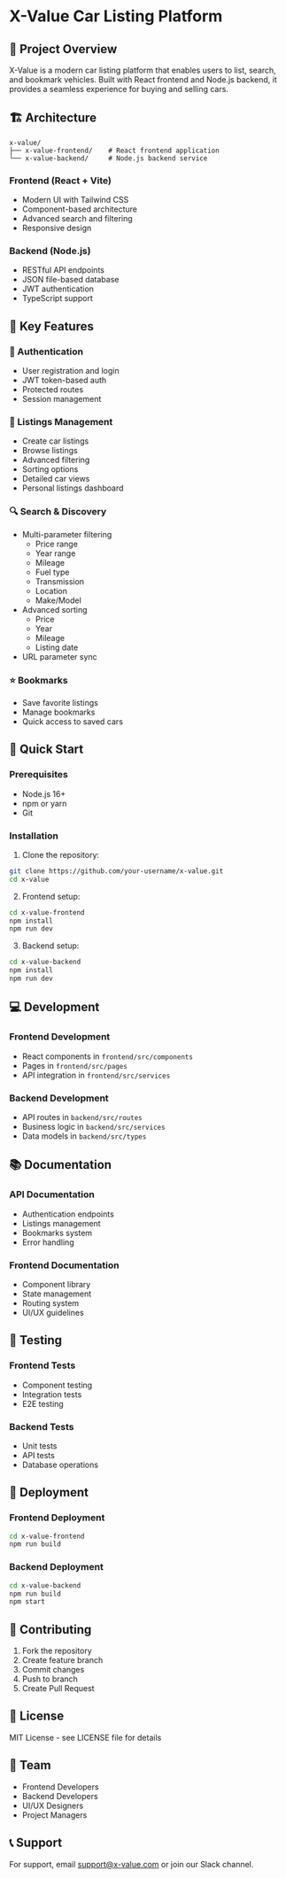 # X-Value Car Listing Platform

## 🚗 Project Overview
X-Value is a modern car listing platform that enables users to list, search, and bookmark vehicles. Built with React frontend and Node.js backend, it provides a seamless experience for buying and selling cars.

## 🏗 Architecture

```
x-value/
├── x-value-frontend/    # React frontend application
└── x-value-backend/     # Node.js backend service
```

### Frontend (React + Vite)
- Modern UI with Tailwind CSS
- Component-based architecture
- Advanced search and filtering
- Responsive design

### Backend (Node.js)
- RESTful API endpoints
- JSON file-based database
- JWT authentication
- TypeScript support

## 🎯 Key Features

### 🔑 Authentication
- User registration and login
- JWT token-based auth
- Protected routes
- Session management

### 📝 Listings Management
- Create car listings
- Browse listings
- Advanced filtering
- Sorting options
- Detailed car views
- Personal listings dashboard

### 🔍 Search & Discovery
- Multi-parameter filtering
  - Price range
  - Year range
  - Mileage
  - Fuel type
  - Transmission
  - Location
  - Make/Model
- Advanced sorting
  - Price
  - Year
  - Mileage
  - Listing date
- URL parameter sync

### ⭐ Bookmarks
- Save favorite listings
- Manage bookmarks
- Quick access to saved cars

## 🚀 Quick Start

### Prerequisites
- Node.js 16+
- npm or yarn
- Git

### Installation

1. Clone the repository:
```bash
git clone https://github.com/your-username/x-value.git
cd x-value
```

2. Frontend setup:
```bash
cd x-value-frontend
npm install
npm run dev
```

3. Backend setup:
```bash
cd x-value-backend
npm install
npm run dev
```

## 💻 Development

### Frontend Development
- React components in `frontend/src/components`
- Pages in `frontend/src/pages`
- API integration in `frontend/src/services`

### Backend Development
- API routes in `backend/src/routes`
- Business logic in `backend/src/services`
- Data models in `backend/src/types`

## 📚 Documentation

### API Documentation
- Authentication endpoints
- Listings management
- Bookmarks system
- Error handling

### Frontend Documentation
- Component library
- State management
- Routing system
- UI/UX guidelines

## 🧪 Testing

### Frontend Tests
- Component testing
- Integration tests
- E2E testing

### Backend Tests
- Unit tests
- API tests
- Database operations

## 🚀 Deployment

### Frontend Deployment
```bash
cd x-value-frontend
npm run build
```

### Backend Deployment
```bash
cd x-value-backend
npm run build
npm start
```

## 🤝 Contributing
1. Fork the repository
2. Create feature branch
3. Commit changes
4. Push to branch
5. Create Pull Request

## 📝 License
MIT License - see LICENSE file for details

## 👥 Team
- Frontend Developers
- Backend Developers
- UI/UX Designers
- Project Managers

## 📞 Support
For support, email support@x-value.com or join our Slack channel.